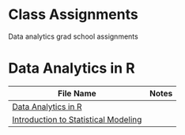 # Class Assignments

Data analytics grad school assignments

# Data Analytics in R

| File Name                                                                           | Notes        
| ----------------------------------------------------------------------------------- |:-----------------------------------:|
| [Data Analytics in R](https://github.com/donsmithsf/r/tree/main/class%20assignments/Introduction%20to%20Statistical%20Modeling)|                                     |
| [Introduction to Statistical Modeling](https://github.com/donsmithsf/r/tree/main/class%20assignments/Introduction%20to%20Statistical%20Modeling)|                                     |                               
